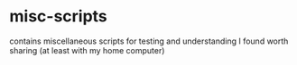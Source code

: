 misc-scripts
============

contains miscellaneous scripts for testing and understanding I found worth sharing (at least with my home computer)
